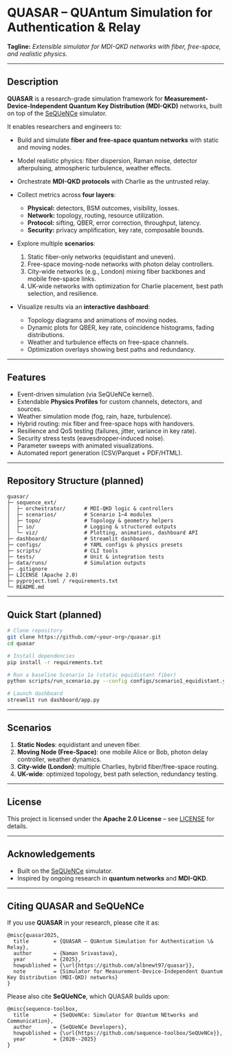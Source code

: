 # QUASAR – QUAntum Simulation for Authentication & Relay

**Tagline:** *Extensible simulator for MDI-QKD networks with fiber, free-space, and realistic physics.*

---

## Description

**QUASAR** is a research-grade simulation framework for **Measurement-Device-Independent Quantum Key Distribution (MDI-QKD)** networks, built on top of the [SeQUeNCe](https://github.com/sequence-toolbox/SeQUeNCe) simulator.

It enables researchers and engineers to:

* Build and simulate **fiber and free-space quantum networks** with static and moving nodes.
* Model realistic physics: fiber dispersion, Raman noise, detector afterpulsing, atmospheric turbulence, weather effects.
* Orchestrate **MDI-QKD protocols** with Charlie as the untrusted relay.
* Collect metrics across **four layers**:

  * **Physical:** detectors, BSM outcomes, visibility, losses.
  * **Network:** topology, routing, resource utilization.
  * **Protocol:** sifting, QBER, error correction, throughput, latency.
  * **Security:** privacy amplification, key rate, composable bounds.
* Explore multiple **scenarios**:

  1. Static fiber-only networks (equidistant and uneven).
  2. Free-space moving-node networks with photon delay controllers.
  3. City-wide networks (e.g., London) mixing fiber backbones and mobile free-space links.
  4. UK-wide networks with optimization for Charlie placement, best path selection, and resilience.
* Visualize results via an **interactive dashboard**:

  * Topology diagrams and animations of moving nodes.
  * Dynamic plots for QBER, key rate, coincidence histograms, fading distributions.
  * Weather and turbulence effects on free-space channels.
  * Optimization overlays showing best paths and redundancy.

---

## Features

* Event-driven simulation (via SeQUeNCe kernel).
* Extendable **Physics Profiles** for custom channels, detectors, and sources.
* Weather simulation mode (fog, rain, haze, turbulence).
* Hybrid routing: mix fiber and free-space hops with handovers.
* Resilience and QoS testing (failures, jitter, variance in key rate).
* Security stress tests (eavesdropper-induced noise).
* Parameter sweeps with animated visualizations.
* Automated report generation (CSV/Parquet + PDF/HTML).

---

## Repository Structure (planned)

```
quasar/
├─ sequence_ext/
│  ├─ orchestrator/      # MDI-QKD logic & controllers
│  ├─ scenarios/         # Scenario 1–4 modules
│  ├─ topo/              # Topology & geometry helpers
│  ├─ io/                # Logging & structured outputs
│  └─ viz/               # Plotting, animations, dashboard API
├─ dashboard/            # Streamlit dashboard
├─ configs/              # YAML configs & physics presets
├─ scripts/              # CLI tools
├─ tests/                # Unit & integration tests
├─ data/runs/            # Simulation outputs
├─ .gitignore
├─ LICENSE (Apache 2.0)
├─ pyproject.toml / requirements.txt
└─ README.md
```

---

## Quick Start (planned)

```bash
# Clone repository
git clone https://github.com/<your-org>/quasar.git
cd quasar

# Install dependencies
pip install -r requirements.txt

# Run a baseline Scenario 1a (static equidistant fiber)
python scripts/run_scenario.py --config configs/scenario1_equidistant.yaml

# Launch dashboard
streamlit run dashboard/app.py
```

---

## Scenarios

1. **Static Nodes**: equidistant and uneven fiber.
2. **Moving Node (Free-Space)**: one mobile Alice or Bob, photon delay controller, weather dynamics.
3. **City-wide (London)**: multiple Charlies, hybrid fiber/free-space routing.
4. **UK-wide**: optimized topology, best path selection, redundancy testing.

---

## License

This project is licensed under the **Apache 2.0 License** – see [LICENSE](LICENSE) for details.

---

## Acknowledgements

* Built on the [SeQUeNCe](https://github.com/sequence-toolbox/SeQUeNCe) simulator.
* Inspired by ongoing research in **quantum networks** and **MDI-QKD**.

---

## Citing QUASAR and SeQUeNCe

If you use **QUASAR** in your research, please cite it as:

```
@misc{quasar2025,
  title        = {QUASAR – QUAntum Simulation for Authentication \& Relay},
  author       = {Naman Srivastava},
  year         = {2025},
  howpublished = {\url{https://github.com/albnewt97/quasar}},
  note         = {Simulator for Measurement-Device-Independent Quantum Key Distribution (MDI-QKD) networks}
}
```

Please also cite **SeQUeNCe**, which QUASAR builds upon:

```
@misc{sequence-toolbox,
  title        = {SeQUeNCe: Simulator for QUantum NEtworks and Communication},
  author       = {SeQUeNCe Developers},
  howpublished = {\url{https://github.com/sequence-toolbox/SeQUeNCe}},
  year         = {2020--2025}
}
```
